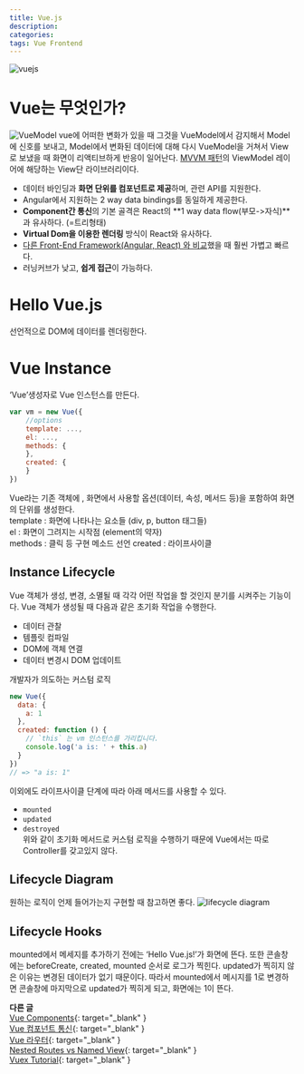 ```yaml
---
title: Vue.js
description: 
categories: 
tags: Vue Frontend
---
```


![vuejs](https://i.ytimg.com/vi/DsuTwV0jwaY/maxresdefault.jpg)

# Vue는 무엇인가?
![VueModel](https://i.stack.imgur.com/KZFfe.png)
vue에 어떠한 변화가 있을 때 그것을 VueModel에서 감지해서 Model에 신호를 보내고, Model에서 변화된 데이터에 대해 다시 VueModel을 거쳐서 View로 보냈을 때 화면이 리액티브하게 반응이 일어난다. [MVVM 패턴](https://en.wikipedia.org/wiki/Model%E2%80%93view%E2%80%93viewmodel)의 ViewModel 레이어에 해당하는 View단 라이브러리이다.

- 데이터 바인딩과 **화면 단위를 컴포넌트로 제공**하며, 관련 API를 지원한다.
- Angular에서 지원하는 2 way data bindings를 동일하게 제공한다.
- **Component간 통신**의 기본 골격은 React의 **1 way data flow(부모->자식)**과 유사하다. (=트리형태)
- **Virtual Dom을 이용한 렌더링** 방식이 React와 유사하다.
- [다른 Front-End Framework(Angular, React) 와 비교](https://kr.vuejs.org/v2/guide/comparison.html)했을 때 훨씬 가볍고 빠르다.
- 러닝커브가 낮고, **쉽게 접근**이 가능하다.

# Hello Vue.js
선언적으로 DOM에 데이터를 렌더링한다.

<script src="https://gist.github.com/groovypark/ccfccfed719c82822cdfefeafd22cc95.js"></script>

# Vue Instance
‘Vue’생성자로 Vue 인스턴스를 만든다.
```javascript
var vm = new Vue({
	//options
	template: ...,
	el: ...,
	methods: {
	},
	created: {
	}
})
```
Vue라는 기존 객체에 , 화면에서 사용할 옵션(데이터, 속성, 메서드 등)을 포함하여 화면의 단위를 생성한다.<br/>
template : 화면에 나타나는 요소들 (div, p, button 태그들)<br/>
el : 화면이 그려지는 시작점 (element의 약자)<br/>
methods : 클릭 등 구현 메소드 선언
created :  라이프사이클

## Instance Lifecycle
Vue 객체가 생성, 변경, 소멸될 때 각각 어떤 작업을 할 것인지 분기를 시켜주는 기능이다.
Vue 객체가 생성될 때 다음과 같은 초기화 작업을 수행한다.
- 데이터 관찰
- 템플릿 컴파일
- DOM에 객체 연결
- 데이터 변경시 DOM 업데이트 

개발자가 의도하는 커스텀 로직
```javascript
new Vue({
  data: {
    a: 1
  },
  created: function () {
    // `this` 는 vm 인스턴스를 가리킵니다.
    console.log('a is: ' + this.a)
  }
})
// => "a is: 1"
```
이외에도 라이프사이클 단계에 따라 아래 메서드를 사용할 수 있다.
- `mounted`
- `updated`
- `destroyed`<br/>
위와 같이 초기화 메서드로 커스텀 로직을 수행하기 때문에 Vue에서는 따로 Controller를 갖고있지 않다.
 
## Lifecycle Diagram
원하는 로직이 언제 들어가는지 구현할 때 참고하면 좋다.
![lifecycle diagram](https://vuejs.org/images/lifecycle.png)

## Lifecycle Hooks
<script src="https://gist.github.com/groovypark/dbad061e7e40f34414e73e65d7b915bd.js"></script>
mounted에서 메세지를 추가하기 전에는 ‘Hello Vue.js!’가 화면에 뜬다. 또한 콘솔창에는 beforeCreate, created, mounted 순서로 로그가 찍힌다. updated가 찍히지 않은 이유는 변경된 데이터가 없기 때문이다. 따라서 mounted에서 메시지를 1로 변경하면 콘솔창에 마지막으로 updated가 찍히게 되고, 화면에는 1이 뜬다.

**다른 글**  
[Vue Components](https://groovypark.github.io/2017/11/06/Vue-Components/){: target="_blank" }  
[Vue 컴포넌트 통신](https://groovypark.github.io/2017/11/07/Vue-%EC%BB%B4%ED%8F%AC%EB%84%8C%ED%8A%B8-%ED%86%B5%EC%8B%A0/){: target="_blank" }  
[Vue 라우터](https://groovypark.github.io/2017/11/09/Vue-%EB%9D%BC%EC%9A%B0%ED%84%B0/){: target="_blank" }  
[Nested Routes vs Named View](https://groovypark.github.io/2018/01/22/Nested-Routes-vs-Named-View/){: target="_blank" }  
[Vuex Tutorial](https://groovypark.github.io/2018/02/08/Vuex-Tutorial/){: target="_blank" }  